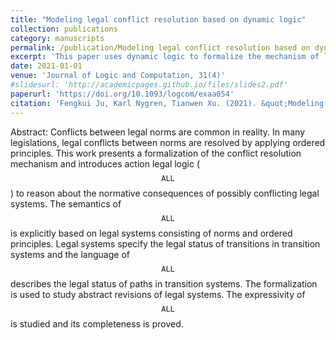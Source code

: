 ```yaml
---
title: "Modeling legal conflict resolution based on dynamic logic"
collection: publications
category: manuscripts
permalink: /publication/Modeling legal conflict resolution based on dynamic logic
excerpt: 'This paper uses dynamic logic to formalize the mechanism of legal conflict resolution.'
date: 2021-01-01
venue: 'Journal of Logic and Computation, 31(4)'
#slidesurl: 'http://academicpages.github.io/files/slides2.pdf'
paperurl: 'https://doi.org/10.1093/logcom/exaa054'
citation: 'Fengkui Ju, Karl Nygren, Tianwen Xu. (2021). &quot;Modeling legal conflict resolution based on dynamic logic; <i>Journal of Logic and Computation</i>. 31(4).'
---
```


Abstract: Conflicts between legal norms are common in reality. In many legislations, legal conflicts between norms are resolved by applying ordered principles. This work presents a formalization of the conflict resolution mechanism and introduces action legal logic ($$\mathtt{ALL}$$⁠⁠) to reason about the normative consequences of possibly conflicting legal systems. The semantics of $$\mathtt{ALL}$$ is explicitly based on legal systems consisting of norms and ordered principles. Legal systems specify the legal status of transitions in transition systems and the language of  $$\mathtt{ALL}$$ describes the legal status of paths in transition systems. The formalization is used to study abstract revisions of legal systems. The expressivity of $$\mathtt{ALL}$$ is studied and its completeness is proved.
